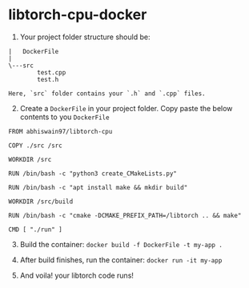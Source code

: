 # libtorch-cpu-docker

1. Your project folder structure should be:

  ```
  |   DockerFile
  |
  \---src
          test.cpp
          test.h
  ```
    Here, `src` folder contains your `.h` and `.cpp` files.

2. Create a `DockerFile` in your project folder. Copy paste the below contents to you `DockerFile`

  ```
  FROM abhiswain97/libtorch-cpu

  COPY ./src /src

  WORKDIR /src

  RUN /bin/bash -c "python3 create_CMakeLists.py"

  RUN /bin/bash -c "apt install make && mkdir build"

  WORKDIR /src/build

  RUN /bin/bash -c "cmake -DCMAKE_PREFIX_PATH=/libtorch .. && make"

  CMD [ "./run" ]

  ```
  
3. Build the container: `docker build -f DockerFile -t my-app .`

4. After build finishes, run the container: `docker run -it my-app`

5. And voila! your libtorch code runs! 
